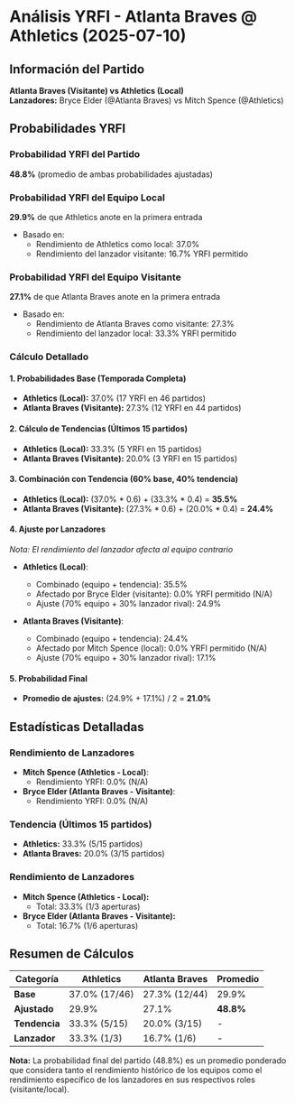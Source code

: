 # Análisis YRFI - Atlanta Braves @ Athletics (2025-07-10)

## Información del Partido
**Atlanta Braves (Visitante) vs Athletics (Local)**  
**Lanzadores:** Bryce Elder (@Atlanta Braves) vs Mitch Spence (@Athletics)

## Probabilidades YRFI

### Probabilidad YRFI del Partido
**48.8%** (promedio de ambas probabilidades ajustadas)

### Probabilidad YRFI del Equipo Local
**29.9%** de que Athletics anote en la primera entrada
- Basado en:
  - Rendimiento de Athletics como local: 37.0%
  - Rendimiento del lanzador visitante: 16.7% YRFI permitido

### Probabilidad YRFI del Equipo Visitante
**27.1%** de que Atlanta Braves anote en la primera entrada
- Basado en:
  - Rendimiento de Atlanta Braves como visitante: 27.3%
  - Rendimiento del lanzador local: 33.3% YRFI permitido

### Cálculo Detallado

#### 1. Probabilidades Base (Temporada Completa)
- **Athletics (Local):** 37.0% (17 YRFI en 46 partidos)
- **Atlanta Braves (Visitante):** 27.3% (12 YRFI en 44 partidos)

#### 2. Cálculo de Tendencias (Últimos 15 partidos)
- **Athletics (Local):** 33.3% (5 YRFI en 15 partidos)
- **Atlanta Braves (Visitante):** 20.0% (3 YRFI en 15 partidos)

#### 3. Combinación con Tendencia (60% base, 40% tendencia)
- **Athletics (Local):** (37.0% * 0.6) + (33.3% * 0.4) = **35.5%**
- **Atlanta Braves (Visitante):** (27.3% * 0.6) + (20.0% * 0.4) = **24.4%**

#### 4. Ajuste por Lanzadores
*Nota: El rendimiento del lanzador afecta al equipo contrario*

- **Athletics (Local)**:
  - Combinado (equipo + tendencia): 35.5%
  - Afectado por Bryce Elder (visitante): 0.0% YRFI permitido (N/A)
  - Ajuste (70% equipo + 30% lanzador rival): 24.9%

- **Atlanta Braves (Visitante)**:
  - Combinado (equipo + tendencia): 24.4%
  - Afectado por Mitch Spence (local): 0.0% YRFI permitido (N/A)
  - Ajuste (70% equipo + 30% lanzador rival): 17.1%

#### 5. Probabilidad Final
- **Promedio de ajustes:** (24.9% + 17.1%) / 2 = **21.0%**

## Estadísticas Detalladas


### Rendimiento de Lanzadores
- **Mitch Spence (Athletics - Local)**:
  - Rendimiento YRFI: 0.0% (N/A)
- **Bryce Elder (Atlanta Braves - Visitante)**:
  - Rendimiento YRFI: 0.0% (N/A)
### Tendencia (Últimos 15 partidos)
- **Athletics:** 33.3% (5/15 partidos)
- **Atlanta Braves:** 20.0% (3/15 partidos)

### Rendimiento de Lanzadores
- **Mitch Spence (Athletics - Local):**
  - Total: 33.3% (1/3 aperturas)
- **Bryce Elder (Atlanta Braves - Visitante):**
  - Total: 16.7% (1/6 aperturas)

## Resumen de Cálculos
| Categoría | Athletics            | Atlanta Braves       | Promedio |
|-----------|----------------------|----------------------|----------|
| **Base** | 37.0% (17/46) | 27.3% (12/44) | 29.9% |
| **Ajustado** | 29.9% | 27.1% | **48.8%** |
| **Tendencia** | 33.3% (5/15) | 20.0% (3/15) | - |
| **Lanzador** | 33.3% (1/3) | 16.7% (1/6) | - |

**Nota:** La probabilidad final del partido (48.8%) es un promedio ponderado que considera tanto el rendimiento histórico de los equipos como el rendimiento específico de los lanzadores en sus respectivos roles (visitante/local).